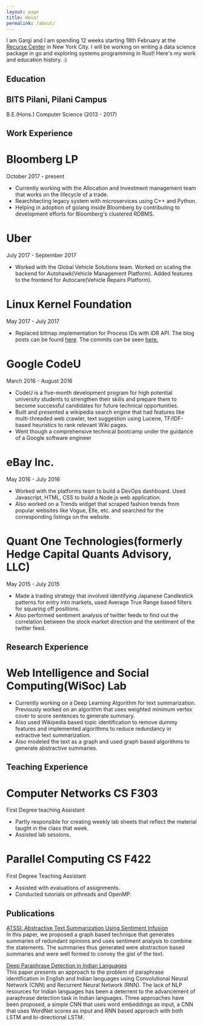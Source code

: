 ```yaml
---
layout: page
title: Hola!
permalink: /about/
---
```


I am Gargi and I am spending 12 weeks starting 18th February at the [Recurse Center](http://recurse.com) in New York City.
I will be working on writing a data science package in go and exploring systems programming in Rust!
Here's my work and education history. :)

## Education

## BITS Pilani, Pilani Campus
B.E.(Hons.) Computer Science (2013 - 2017)

## Work Experience

# Bloomberg LP  
October 2017 - present

*   Currently working with the Allocation and Investment management team that works on the lifecycle of a trade.
*   Rearchitecting legacy system with microservices using C++ and Python.
*   Helping in adoption of golang inside Bloomberg by contributing to development efforts for Bloomberg's clustered RDBMS.

# Uber  
July 2017 - September 2017

*   Worked with the Global Vehicle Solutions team. Worked on scaling the backend for Autohawk(Vehicle Management Platform). Added features to the frontend for Autocare(Vehicle Repairs Platform).

# Linux Kernel Foundation  
May 2017 - July 2017

*   Replaced bitmap implementation for Process IDs with IDR API. The blog posts can be found [here](https://medium.com/@gargi_sharma). The commits can be seen [here.](https://github.com/torvalds/linux/commits?author=gs0510&since=2017-11-01T00:00:00Z&until=2017-11-22T00:00:00Z)

# Google CodeU  
March 2016 - August 2016

*   CodeU is a five-month development program for high potential university students to strengthen their skills and prepare them to become successful candidates for future technical opportunities.
*   Built and presented a wikipedia search engine that had features like multi-threaded web crawler, text suggestion using Lucene, TF/IDF-based heuristics to rank relevant Wiki pages.
*   Went though a comprehensive technical bootcamp under the guidance of a Google software engineer

# eBay Inc.  
May 2016 - July 2016

*   Worked with the platforms team to build a DevOps dashboard. Used Javascript, HTML, CSS to build a Node.js web application.
*   Also worked on a Trends widget that scraped fashion trends from popular websites like Vogue, Elle, etc. and searched for the corresponding listings on the website.

# Quant One Technologies(formerly Hedge Capital Quants Advisory, LLC)  
May 2015 - July 2015

*   Made a trading strategy that involved identifying Japanese Candlestick patterns for entry into markets, used Average True Range based filters for squaring off positions.
*   Also performed sentiment analysis of twitter feeds to find out the correlation between the stock market direction and the sentiment of the twitter feed.

## Research Experience

# Web Intelligence and Social Computing(WiSoc) Lab  

*   Currently working on a Deep Learning Algorithm for text summarization. Previously worked on an algorithm that uses weighted minimum vertex cover to score sentences to generate summary.
*   Also used Wikipedia based topic identification to remove dummy features and implemented algorithms to reduce redundancy in extractive text summarization.
*   Also modeled the text as a graph and used graph based algorithms to generate abstractive summaries.

## Teaching Experience

# Computer Networks CS F303  
First Degree teaching Assistant

*   Partly responsible for creating weekly lab sheets that reflect the material taught in the class that week.
*   Assisted lab sessions.

# Parallel Computing CS F422  
First Degree Teaching Assistant

*   Assisted with evaluations of assignments.
*   Conducted tutorials on pthreads and OpenMP.

## Publications

[ATSSI: Abstractive Text Summarization Using Sentiment Infusion](http://www.sciencedirect.com/science/article/pii/S187705091631153X)  
In this paper, we proposed a graph based technique that generates summaries of redundant opinions and uses sentiment analysis to combine the statements. The summaries thus generated were abstraction based summaries and were well formed to convey the gist of the text.

[Deep Paraphrase Detection in Indian Languages](https://dl.acm.org/citation.cfm?id=3122119)  
This paper presents an approach to the problem of paraphrase identification in English and Indian languages using Convolutional Neural Network (CNN) and Recurrent Neural Network (RNN). The lack of NLP resources for Indian languages has been a deterrent to the advancement of paraphrase detection task in Indian languages. Three approaches have been proposed, a simple CNN that uses word embeddings as input, a CNN that uses WordNet scores as input and RNN based approach with both LSTM and bi-directional LSTM.

